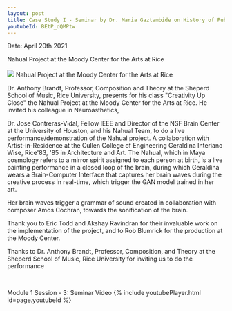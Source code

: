 ```yaml
---
layout: post
title: Case Study I - Seminar by Dr. Maria Gaztambide on History of Public Arts and Color Field 
youtubeId: BEtP_dQMPtw 
---
```


<p> Date: April 20th 2021
<br>
<p> Nahual Project at the Moody Center for the Arts at Rice
<br>

<br>
<img src="/neurohumanities/photos/nahual.jpg">
Nahual Project at the Moody Center for the Arts at Rice


Dr. Anthony Brandt, Professor, Composition and Theory at the Sheperd School of Music, Rice University, presents for his class "Creativity Up Close" the Nahual Project at the Moody Center for the Arts at Rice. He invited his colleague in Neuroasthetics,


Dr. Jose Contreras-Vidal, Fellow IEEE and Director of the NSF Brain Center at the University of Houston, and his Nahual Team, to do a live performance/demonstration of the Nahual project. A collaboration with Artist-in-Residence at the Cullen College of Engineering Geraldina Interiano Wise, Rice'83, '85 in Architecture and Art. The Nahual, which in Maya cosmology refers to a mirror spirit assigned to each person at birth, is a live painting performance in a closed loop of the brain, during which Geraldina wears a Brain-Computer Interface that captures her brain waves during the creative process in real-time, which trigger the GAN model trained in her art. 


Her brain waves trigger a grammar of sound created in collaboration with composer Amos Cochran,  towards the sonification of the brain. 


Thank you to Eric Todd and Akshay Ravindran for their invaluable work on the implementation of the project, and to Rob Blumrick for the production at the Moody Center.


Thanks to Dr. Anthony Brandt, Professor, Composition, and Theory at the Sheperd School of Music, Rice University for inviting us to do the performance



<br>
<p>Module 1 Session - 3: Seminar Video
{% include youtubePlayer.html id=page.youtubeId %}



